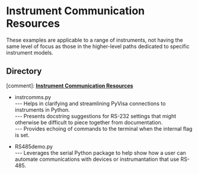 
# Instrument Communication Resources

These examples are applicable to a range of instruments, not having the same level of focus as those in the higher-level paths dedicated to specific instrument models. 

## Directory

[comment]: **[Instrument Communication Resources](./directory)**  

* instrcomms.py<br>
--- Helps in clarifying and streamlining PyVisa connections to instruments in Python.<br>
--- Presents docstring suggestions for RS-232 settings that might otherwise be difficult to piece together from documentation.<br>
--- Provides echoing of commands to the terminal when the internal flag is set.<br>

* RS485demo.py<br>
--- Leverages the serial Python package to help show how a user can automate communications with devices or instrumantation that use RS-485.
